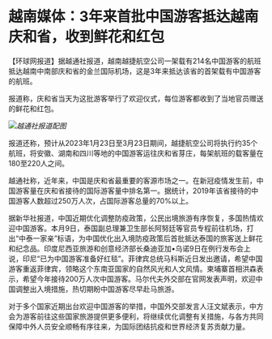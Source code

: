 # 越南媒体：3年来首批中国游客抵达越南庆和省，收到鲜花和红包

【环球网报道】据越通社报道，越南越捷航空公司一架载有214名中国游客的航班抵达越南中南部庆和省的金兰国际机场，这是3年来抵达该省的首架载有中国游客的航班。

报道称，庆和省当天为这批游客举行了欢迎仪式，每位游客都收到了当地官员赠送的鲜花和红包。

![](https://inews.gtimg.com/newsapp_bt/0/15625076993/1000)_越通社报道配图_

报道还称，预计从2023年1月23日至3月23日期间，越捷航空公司将执行约35个航班，将安徽、湖南和四川等地的中国游客运往庆和省芽庄，每架航班的载客量在180至220人之间。

越通社称，近年来，中国是庆和省最重要的客源市场之一。在新冠疫情发生前，中国游客量在庆和省接待的国际游客量中排名第一。据统计，2019年该省接待的中国游客人数超过250万人次，占国际游客总量的70%以上。

据新华社报道，中国近期优化调整防疫政策，公民出境旅游有序恢复，多国热情欢迎中国游客。本月9日，泰国副总理兼卫生部长阿努廷等官员专程前往机场，打出“中泰一家亲”标语，为中国优化出入境防疫政策后首批抵达泰国的旅客送上鲜花和纪念品。印度尼西亚旅游和创意经济部长桑迪亚加•乌诺9日在例行发布会上说，印尼“已为中国游客准备好红毯”。菲律宾总统马科斯近日发出邀请，希望中国游客重返菲律宾，领略这个东南亚国家的自然风光和人文风情。柬埔寨首相洪森表示，希望今年接待200万人次中国游客。马尔代夫外交部在官网发表声明，欢迎中国调整出入境措施，热切期盼中国游客尽早赴马旅游。

对于多个国家近期出台欢迎中国游客的举措，中国外交部发言人汪文斌表示，中方会为游客前往这些国家旅游提供更多便利，将继续优化调整有关措施，与各方共同保障中外人员安全顺畅有序往来，为国际团结抗疫和世界经济复苏贡献力量。

